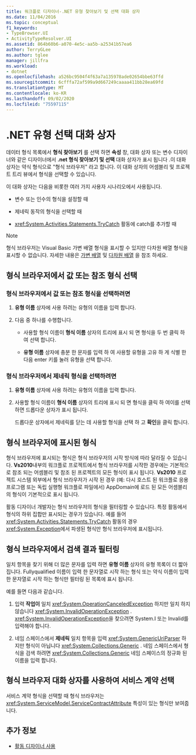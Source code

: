 ```yaml
---
title: 워크플로 디자이너-.NET 유형 찾아보기 및 선택 대화 상자
ms.date: 11/04/2016
ms.topic: conceptual
f1_keywords:
- TypeBrowser.UI
- ActivityTypeResolver.UI
ms.assetid: 864b60b6-a070-4e5c-aa5b-a25341b57ea6
author: TerryGLee
ms.author: tglee
manager: jillfra
ms.workload:
- dotnet
ms.openlocfilehash: a526bc9504f4f63a7a135978ade02654bbe63ffd
ms.sourcegitcommit: 6cfffa72af599a9d667249caaaa411bb28ea69fd
ms.translationtype: MT
ms.contentlocale: ko-KR
ms.lasthandoff: 09/02/2020
ms.locfileid: "75597115"
---
```

# <a name="browse-and-select-a-net-type-dialog-box"></a>.NET 유형 선택 대화 상자

데이터 형식 목록에서 **형식 찾아보기** 를 선택 하면 **속성** 창, 대화 상자 또는 변수 디자이너와 같은 디자이너에서 **.net 형식 찾아보기 및 선택** 대화 상자가 표시 됩니다 .이 대화 상자는 약식 형식으로 "형식 브라우저" 라고 합니다. 이 대화 상자의 어셈블리 및 프로젝트 트리 뷰에서 형식을 선택할 수 있습니다.

이 대화 상자는 다음을 비롯한 여러 가지 사용자 시나리오에서 사용됩니다.

- 변수 또는 인수의 형식을 설정할 때

- 제네릭 동작의 형식을 선택할 때

- <xref:System.Activities.Statements.TryCatch> 활동에 catch를 추가할 때

> [!NOTE]
> 형식 브라우저는 Visual Basic 가변 배열 형식을 표시할 수 있지만 다차원 배열 형식을 표시할 수 없습니다. 자세한 내용은 [가변 배열](/previous-versions/visualstudio/visual-studio-2008/hkhhsz9t(v=vs.90)) 및 [다차원 배열](/previous-versions/visualstudio/visual-studio-2008/d2de1t93(v=vs.90)) 을 참조 하세요.

## <a name="selecting-a-value-or-reference-type-from-the-type-browser"></a>형식 브라우저에서 값 또는 참조 형식 선택

### <a name="to-select-a-value-or-reference-type-from-the-type-browser"></a>형식 브라우저에서 값 또는 참조 형식을 선택하려면

1. **유형 이름** 상자에 사용 하려는 유형의 이름을 입력 합니다.

2. 다음 중 하나를 수행합니다.

    - 사용할 형식 이름이 **형식 이름** 상자의 트리에 표시 되 면 형식을 두 번 클릭 하 여 선택 합니다.

    - **유형 이름** 상자에 충분 한 문자를 입력 하 여 사용할 유형을 고유 하 게 식별 한 다음 enter 키를 눌러 유형을 선택 합니다.

### <a name="to-select-a-generic-type-from-the-type-browser"></a>형식 브라우저에서 제네릭 형식을 선택하려면

1. **유형 이름** 상자에 사용 하려는 유형의 이름을 입력 합니다.

2. 사용할 형식 이름이 **형식 이름** 상자의 트리에 표시 되 면 형식을 클릭 하 여이를 선택 하면 드롭다운 상자가 표시 됩니다.

     드롭다운 상자에서 제네릭를 닫는 데 사용할 형식을 선택 하 고 **확인**을 클릭 합니다.

## <a name="types-displayed-in-the-type-browser"></a>형식 브라우저에 표시된 형식

형식 브라우저에 표시되는 형식은 형식 브라우저의 시작 방식에 따라 달라질 수 있습니다. **Vs2010**내부의 워크플로 프로젝트에서 형식 브라우저를 시작한 경우에는 기본적으로 참조 되는 어셈블리 및 참조 된 프로젝트의 모든 형식이 표시 됩니다. **Vs2010** 프로젝트 시스템 외부에서 형식 브라우저가 시작 된 경우 (예: 다시 호스트 된 워크플로 응용 프로그램 또는 독립 실행형 워크플로 파일에서) AppDomain에 로드 된 모든 어셈블리의 형식이 기본적으로 표시 됩니다.

활동 디자이너 개발자는 형식 브라우저의 형식을 필터링할 수 있습니다. 특정 활동에서 형식의 하위 집합만 표시되는 경우가 있습니다. 예를 들어 <xref:System.Activities.Statements.TryCatch> 활동의 경우 <xref:System.Exception>에서 파생된 형식만 형식 브라우저에 표시됩니다.

## <a name="filtering-search-results-in-the-type-browser"></a>형식 브라우저에서 검색 결과 필터링

일치 항목을 찾기 위해 더 많은 문자를 입력 하면 **유형 이름** 상자의 유형 목록이 더 짧아집니다. Fullyqualified 이름이 입력 한 문자열로 시작 하는 형식 또는 약식 이름이 입력 한 문자열로 시작 하는 형식만 필터링 된 목록에 표시 됩니다.

예를 들면 다음과 같습니다.

1. 입력 **작업이** 일치 <xref:System.OperationCanceledException> 하지만 일치 하지 않습니다 <xref:System.InvalidOperationException> . <xref:System.InvalidOperationException>을 찾으려면 System.I 또는 Invalid를 입력해야 합니다.

2. 네임 스페이스에서 **제네릭** 일치 항목을 입력 <xref:System.GenericUriParser> 하지만 형식이 아닙니다 <xref:System.Collections.Generic> . 네임 스페이스에서 형식을 검색 하려면 <xref:System.Collections.Generic> 네임 스페이스의 정규화 된 이름을 입력 합니다.

## <a name="selecting-a-service-contract-using-the-type-browser-dialog"></a>형식 브라우저 대화 상자를 사용하여 서비스 계약 선택

서비스 계약 형식을 선택할 때 형식 브라우저는 <xref:System.ServiceModel.ServiceContractAttribute> 특성이 있는 형식만 보여줍니다.

## <a name="see-also"></a>추가 정보

- [활동 디자이너 사용](control-flow-activity-designers.md)
